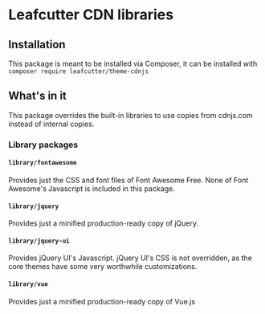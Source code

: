 # Leafcutter CDN libraries

## Installation

This package is meant to be installed via Composer, it can be installed with `composer require leafcutter/theme-cdnjs`

## What's in it

This package overrides the built-in libraries to use copies from cdnjs.com instead of internal copies.

### Library packages

#### `library/fontawesome`

Provides just the CSS and font files of Font Awesome Free. None of Font Awesome's Javascript is included in this package.

#### `library/jquery`

Provides just a minified production-ready copy of jQuery.

#### `library/jquery-ui`

Provides jQuery UI's Javascript. jQuery UI's CSS is not overridden, as the core themes have some very worthwhile customizations.

#### `library/vue`

Provides just a minified production-ready copy of Vue.js
